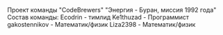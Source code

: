 Проект команды "CodeBrewers"
"Энергия - Буран, миссия 1992 года"
Состав команды: 
Ecodrin - тимлид
Ke1thuzad - Программист
gakostennikov - Математик/физик
Liza2398 - Математик/физик

